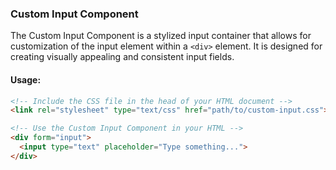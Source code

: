 
### Custom Input Component

The Custom Input Component is a stylized input container that allows for customization of the input element within a `<div>` element. It is designed for creating visually appealing and consistent input fields.

#### Usage:

```html
<!-- Include the CSS file in the head of your HTML document -->
<link rel="stylesheet" type="text/css" href="path/to/custom-input.css">

<!-- Use the Custom Input Component in your HTML -->
<div form="input">
  <input type="text" placeholder="Type something...">
</div>
```
